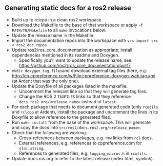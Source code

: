 ## Generating static docs for a ros2 release

  - Build up to rclcpp in a clean ros2 workspace.
  - Download the Makefile to the base of that workspace or apply `-f PATH/TO/Makefile` to all `make` invocations below.
  - Update the release name in the Makefile.
  - Import the documentation repos into the workspace with `vcs import src < ros2_doc.repos`
  - Update ros2/ros_core_documentation as appropriate; install dependencies mentioned in its readme and Doxygen.
    - Specifically you'll want to update the release name, see: https://github.com/ros2/ros_core_documentation/pull/7
  - `mkdir doxygen_tag_files`and download external tag files there, e.g. http://en.cppreference.com/w/File:cppreference-doxygen-web.tag.xml (at Ardent that was the only one).
  - Update the Doxyfile of all packages listed in the makefile:
    - Uncomment the relevant line so that they will generate tag files.
    - Change the ROS 2 `TAGFILES` links so that they reference `docs.ros2.org/<release name>` instead of `latest`.
  - For each package that needs to document generated code (only `rcutils` and `rclcpp` at Ardent), install the package and uncomment the lines in its Doxyfile to allow reference to the generated files.
  - Run `make install` from the base of the workspace. This will generate and copy the docs into `src/ros2/docs.ros2.org/<release_name>`.
  - Check that the following are working:
    - Cross-references between packages, e.g. `rmw` links from `rcl` docs.
    - External references, e.g. references to cppreference.com for `std::string`.
    - References to generated files, e.g. `logging_macros.h` in `rcutils`.
  - Update docs.ros.org to refer to the latest release (index.html, symlink).

